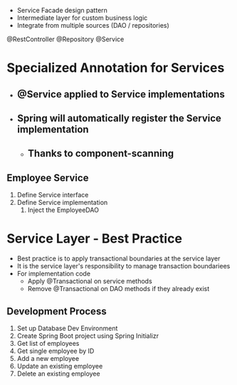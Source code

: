 - Service Facade design pattern
- Intermediate layer for custom business logic
- Integrate from multiple sources (DAO / repositories)


@RestController
@Repository
@Service

# Specialized Annotation for Services

- ## @Service applied to Service implementations
- ## Spring will automatically register the Service implementation
	- ## Thanks to component-scanning

## Employee Service

1. Define Service interface
2. Define Service implementation
	1. Inject the EmployeeDAO

# Service Layer - Best Practice

- Best practice is to apply transactional boundaries at the service layer
- It is the service layer's responsibility to manage transaction boundariees
- For implementation code
	- Apply @Transactional on service methods
	- Remove @Transactional on DAO methods if they already exist

## Development Process

1. Set up Database Dev Environment
2. Create Spring Boot project using Spring Initializr
3. Get list of employees
4. Get single employee by ID
5. Add a new employee
6. Update an existing employee
7. Delete an existing employee